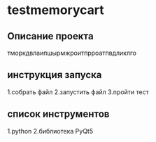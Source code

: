 # testmemorycart
## Описание проекта
тморкдвлаипшырмжроитпрроатпвдликлго

## инструкция запуска
1.собрать файл
2.запустить файл
3.пройти тест
## список инструментов
1.python
2.библиотека PyQt5 
